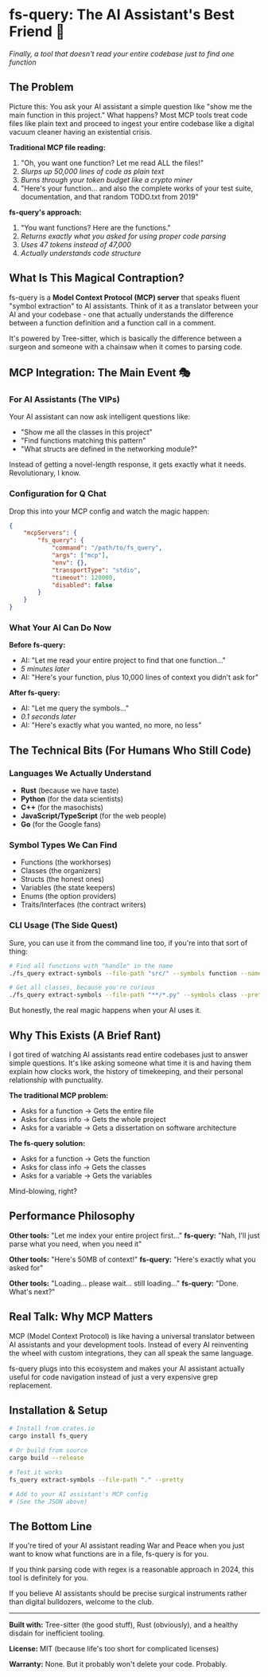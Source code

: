 # fs-query: The AI Assistant's Best Friend 🤖

*Finally, a tool that doesn't read your entire codebase just to find one function*

## The Problem

Picture this: You ask your AI assistant a simple question like "show me the main function in this project." What happens? Most MCP tools treat code files like plain text and proceed to ingest your entire codebase like a digital vacuum cleaner having an existential crisis.

**Traditional MCP file reading:**
1. "Oh, you want one function? Let me read ALL the files!"
2. *Slurps up 50,000 lines of code as plain text*
3. *Burns through your token budget like a crypto miner*
4. "Here's your function... and also the complete works of your test suite, documentation, and that random TODO.txt from 2019"

**fs-query's approach:**
1. "You want functions? Here are the functions."
2. *Returns exactly what you asked for using proper code parsing*
3. *Uses 47 tokens instead of 47,000*
4. *Actually understands code structure*

## What Is This Magical Contraption?

fs-query is a **Model Context Protocol (MCP) server** that speaks fluent "symbol extraction" to AI assistants. Think of it as a translator between your AI and your codebase - one that actually understands the difference between a function definition and a function call in a comment.

It's powered by Tree-sitter, which is basically the difference between a surgeon and someone with a chainsaw when it comes to parsing code.

## MCP Integration: The Main Event 🎭

### For AI Assistants (The VIPs)

Your AI assistant can now ask intelligent questions like:
- "Show me all the classes in this project"
- "Find functions matching this pattern"
- "What structs are defined in the networking module?"

Instead of getting a novel-length response, it gets exactly what it needs. Revolutionary, I know.

### Configuration for Q Chat

Drop this into your MCP config and watch the magic happen:

```json
{
    "mcpServers": {
        "fs_query": {
            "command": "/path/to/fs_query",
            "args": ["mcp"],
            "env": {},
            "transportType": "stdio",
            "timeout": 120000,
            "disabled": false
        }
    }
}
```

### What Your AI Can Do Now

**Before fs-query:**
- AI: "Let me read your entire project to find that one function..."
- *5 minutes later*
- AI: "Here's your function, plus 10,000 lines of context you didn't ask for"

**After fs-query:**
- AI: "Let me query the symbols..."
- *0.1 seconds later*
- AI: "Here's exactly what you wanted, no more, no less"

## The Technical Bits (For Humans Who Still Code)

### Languages We Actually Understand
- **Rust** (because we have taste)
- **Python** (for the data scientists)
- **C++** (for the masochists)
- **JavaScript/TypeScript** (for the web people)
- **Go** (for the Google fans)

### Symbol Types We Can Find
- Functions (the workhorses)
- Classes (the organizers)
- Structs (the honest ones)
- Variables (the state keepers)
- Enums (the option providers)
- Traits/Interfaces (the contract writers)

### CLI Usage (The Side Quest)

Sure, you can use it from the command line too, if you're into that sort of thing:

```bash
# Find all functions with "handle" in the name
./fs_query extract-symbols --file-path "src/" --symbols function --name-regex ".*handle.*"

# Get all classes, because you're curious
./fs_query extract-symbols --file-path "**/*.py" --symbols class --pretty
```

But honestly, the real magic happens when your AI uses it.

## Why This Exists (A Brief Rant)

I got tired of watching AI assistants read entire codebases just to answer simple questions. It's like asking someone what time it is and having them explain how clocks work, the history of timekeeping, and their personal relationship with punctuality.

**The traditional MCP problem:**
- Asks for a function → Gets the entire file
- Asks for class info → Gets the whole project
- Asks for a variable → Gets a dissertation on software architecture

**The fs-query solution:**
- Asks for a function → Gets the function
- Asks for class info → Gets the classes
- Asks for a variable → Gets the variables

Mind-blowing, right?

## Performance Philosophy

**Other tools:** "Let me index your entire project first..."
**fs-query:** "Nah, I'll just parse what you need, when you need it"

**Other tools:** "Here's 50MB of context!"
**fs-query:** "Here's exactly what you asked for"

**Other tools:** "Loading... please wait... still loading..."
**fs-query:** "Done. What's next?"

## Real Talk: Why MCP Matters

MCP (Model Context Protocol) is like having a universal translator between AI assistants and your development tools. Instead of every AI reinventing the wheel with custom integrations, they can all speak the same language.

fs-query plugs into this ecosystem and makes your AI assistant actually useful for code navigation instead of just a very expensive grep replacement.

## Installation & Setup

```bash
# Install from crates.io
cargo install fs_query

# Or build from source
cargo build --release

# Test it works
fs_query extract-symbols --file-path "." --pretty

# Add to your AI assistant's MCP config
# (See the JSON above)
```

## The Bottom Line

If you're tired of your AI assistant reading War and Peace when you just want to know what functions are in a file, fs-query is for you.

If you think parsing code with regex is a reasonable approach in 2024, this tool is definitely for you.

If you believe AI assistants should be precise surgical instruments rather than digital bulldozers, welcome to the club.

---

**Built with:** Tree-sitter (the good stuff), Rust (obviously), and a healthy disdain for inefficient tooling.

**License:** MIT (because life's too short for complicated licenses)

**Warranty:** None. But it probably won't delete your code. Probably.
